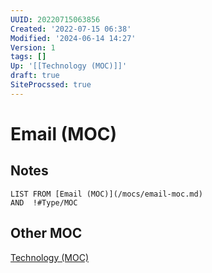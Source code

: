 ```yaml
---
UUID: 20220715063856
Created: '2022-07-15 06:38'
Modified: '2024-06-14 14:27'
Version: 1
tags: []
Up: '[[Technology (MOC)]]'
draft: true
SiteProcssed: true
---
```


# Email (MOC)

## Notes

```dataview
LIST FROM [Email (MOC)](/mocs/email-moc.md)
AND  !#Type/MOC 
```
## Other MOC
[Technology (MOC)](/mocs/technology-moc.md)
